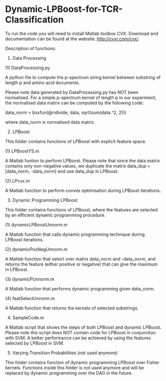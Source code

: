 # Dynamic-LPBoost-for-TCR-Classification

To run the code you will need to install Matlab toolbox CVX. Download and documentation can be found at the website: http://cvxr.com/cvx/.


Description of functions:

1. Data Processing

(1) DataProcessing.py

A python file to compute the p-spectrum string kernel between substring of length p and amino acid documents.

Please note data generated by DataProcessing.py has NOT been normalised. For a simple p-spectrum kernel of length p in our experiment, the normalised data matrix can be computed by the following code:

data_norm = bsxfun(@ridivide, data, sqrt(sum(data.^2, 2)))

where data_norm is normalised data matrix.


2. LPBoost

This folder contains functions of LPBoost with explicit feature space.

(1) LPBoostYS.m

A Matlab funtion to perform LPBoost. Please note that since the data matrix contains only non-negative values, we duplicate the matrix data_dup = [data_norm, -data_norm] and use data_dup in LPBoost.

(2) LPcvx.m

A Matlab function to perform convex optimisation during LPBoost iterations.


3. Dynamic Programming LPBoost

This folder contains functions of LPBoost, where the features are selected by an efficient dynamic programming procedure.

(1) dynamicLPBoostUnnorm.m

A Matlab function that calls dynamic programming technique during LPBoost iterations.

(2) dynamicPosNegUnnorm.m

A Matlab function that select over matrix data_norm and -data_norm, and returns the feature (either positive or negative) that can give the maximum in LPBoost.

(3) dynamicPUnnorm.m

A Matlab function that performs dynamic programming given data_norm.

(4) featSelectUnnorm.m

A Matlab function that returns the kernels of selected substrings.


4. SampleCode.m

A Matlab script that shows the steps of both LPBoost and dynamic LPBoost. Please note this script does NOT contain code for LPBoost in conjunction with SVM. A better performance can be achieved by using the features selected by LPBoost in SVM.


5. Varying Transition Probabilities (not used anymore)

This folder contains function of dynamic programming LPBoost over Fisher kernels. Functions inside this folder is not used anymore and will be replaced by dynamic programming over the DAG in the future.

